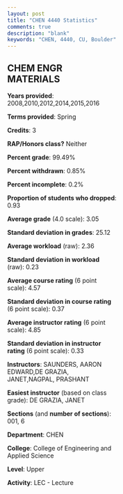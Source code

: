 ```yaml
---
layout: post
title: "CHEN 4440 Statistics"
comments: true
description: "blank"
keywords: "CHEN, 4440, CU, Boulder"
--- 
```

<head>
<script src="https://ajax.googleapis.com/ajax/libs/jquery/2.1.3/jquery.min.js"></script>
<script src="https://dl.dropboxusercontent.com/s/pc42nxpaw1ea4o9/highcharts.js?dl=0"></script>
<!-- <script src="../assets/js/highcharts.js"></script> -->
<style type="text/css">@font-face {
	font-family: "Bebas Neue";
	src: url(https://www.filehosting.org/file/details/544349/BebasNeue%20Regular.otf) format("opentype");
	}
	h1.Bebas { 
		font-family: "Bebas Neue", Verdana, Tahoma;
	}
</style>
</head>
<body>
	<div id="container" style="float: right; width: 45%; height: 88%; margin-left: 2.5%; margin-right: 2.5%;"></div>
	<script language="JavaScript">
		$(document).ready(function() {
		var chart = {type: 'column'};
		var title = {text: 'Grade Distribution'};
		var xAxis = {categories: ['A','B','C','D','F'],crosshair: true};
		var yAxis = {min: 0,title: {text: 'Percentage'}};
		var tooltip = {headerFormat: '<center><b><span style="font-size:20px">{point.key}</span></b></center>',
		               pointFormat: '<td style="padding:0"><b>{point.y:.1f}%</b></td>',
		               footerFormat: '</table>',shared: true,useHTML: true};
		var plotOptions = {column: {pointPadding: 0.0,borderWidth: 0}};  
		var credits = {enabled: false};var series= [{name: 'Percent',data: [31.99,45.73,19.91,1.42,0.95,]}];
		var json = {};
		json.chart = chart;
		json.title = title;
		json.tooltip = tooltip;
		json.xAxis = xAxis;
		json.yAxis = yAxis;  
		json.series = series;
		json.plotOptions = plotOptions;  
		json.credits = credits;
		$('#container').highcharts(json);
	});
	</script>
</body>
			   
## CHEM ENGR MATERIALS

**Years provided**: 2008,2010,2012,2014,2015,2016

**Terms provided**: Spring

**Credits**: 3

**RAP/Honors class?** Neither

**Percent grade**: 99.49%

**Percent withdrawn**: 0.85%

**Percent incomplete**: 0.2%

**Proportion of students who dropped**: 0.93

**Average grade** (4.0 scale): 3.05

**Standard deviation in grades**: 25.12

**Average workload** (raw): 2.36

**Standard deviation in workload** (raw): 0.23

**Average course rating** (6 point scale): 4.57

**Standard deviation in course rating** (6 point scale): 0.37

**Average instructor rating** (6 point scale): 4.85

**Standard deviation in instructor rating** (6 point scale): 0.33

**Instructors**: SAUNDERS, AARON EDWARD,DE GRAZIA, JANET,NAGPAL, PRASHANT

**Easiest instructor** (based on class grade): DE GRAZIA, JANET

**Sections** (and **number of sections**): 001, 6

**Department**: CHEN

**College**: College of Engineering and Applied Science

**Level**: Upper

**Activity**: LEC - Lecture